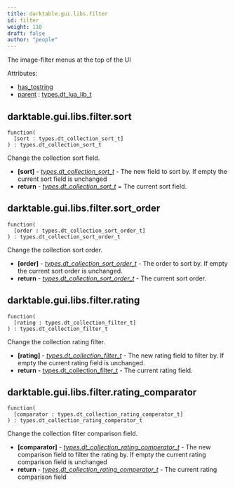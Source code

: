 ```yaml
---
title: darktable.gui.libs.filter
id: filter
weight: 110
draft: false
author: "people"
---
```


The image-filter menus at the top of the UI

Attributes:
* [has_tostring](../../../Attributes#has_tostring)
* [parent](../Attributes#parent) : [types.dt_lua_lib_t](../../../types/dt_lua_lib_t)

## darktable.gui.libs.filter.sort

```
function(
  [sort : types.dt_collection_sort_t]
) : types.dt_collection_sort_t
```

Change the collection sort field.

* **\[sort\]** - _[types.dt_collection_sort_t](../../../types/dt_collection_sort_t)_ - The new field to sort by. If empty the current sort field is unchanged
* **return** - _[types.dt_collection_sort_t](../../../types/dt_collection_sort_t)_ = The current sort field.

## darktable.gui.libs.filter.sort_order

```
function(
  [order : types.dt_collection_sort_order_t]
) : types.dt_collection_sort_order_t
```

Change the collection sort order.

* **\[order\]** - _[types.dt_collection_sort_order_t](../../../types/dt_collection_sort_order_t)_ - The order to sort by. If empty the current sort order is unchanged.
* **return** - _[types.dt_collection_sort_order_t](../../../types/dt_collection_sort_order_t)_ - The current sort order.

## darktable.gui.libs.filter.rating

```
function(
  [rating : types.dt_collection_filter_t]
) : types.dt_collection_filter_t
```

Change the collection rating filter.

* **\[rating\]** - _[types.dt_collection_filter_t](../../../types/dt_collection_filter_t)_ - The new rating field to filter by. If empty the current rating field is unchanged.
* **return** - [types.dt_collection_filter_t](../../../types/dt_collection_filter_t) - The current rating field.

## darktable.gui.libs.filter.rating_comparator

```
function(
  [comparator : types.dt_collection_rating_comperator_t]
) : types.dt_collection_rating_comperator_t
```

Change the collection filter comparison field.

* **\[comparator\]** - _[types.dt_collection_rating_comperator_t](../../../types/dt_collection_rating_comperator_t)_ - The new comparison field to filter the rating by. If empty the current rating comparison field is unchanged
* **return** - _[types.dt_collection_rating_comperator_t](../../../types/dt_collection_rating_comperator_t)_ - The current rating comparison field

